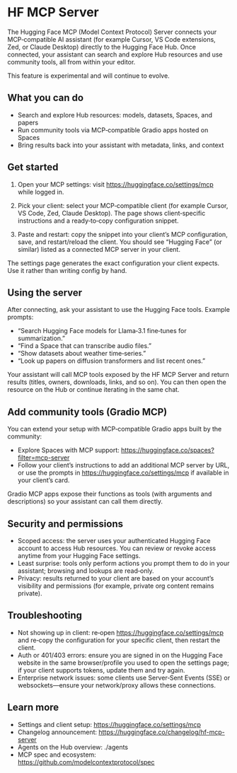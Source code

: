 # HF MCP Server

The Hugging Face MCP (Model Context Protocol) Server connects your MCP‑compatible AI assistant (for example Cursor, VS Code extensions, Zed, or Claude Desktop) directly to the Hugging Face Hub. Once connected, your assistant can search and explore Hub resources and use community tools, all from within your editor.

<Tip warning={true}>
This feature is experimental and will continue to evolve.
</Tip>

## What you can do

- Search and explore Hub resources: models, datasets, Spaces, and papers
- Run community tools via MCP‑compatible Gradio apps hosted on Spaces
- Bring results back into your assistant with metadata, links, and context

## Get started

1) Open your MCP settings: visit https://huggingface.co/settings/mcp while logged in.

2) Pick your client: select your MCP‑compatible client (for example Cursor, VS Code, Zed, Claude Desktop). The page shows client‑specific instructions and a ready‑to‑copy configuration snippet.

3) Paste and restart: copy the snippet into your client’s MCP configuration, save, and restart/reload the client. You should see “Hugging Face” (or similar) listed as a connected MCP server in your client.

<Tip>
The settings page generates the exact configuration your client expects. Use it rather than writing config by hand.
</Tip>

## Using the server

After connecting, ask your assistant to use the Hugging Face tools. Example prompts:

- “Search Hugging Face models for Llama‑3.1 fine‑tunes for summarization.”
- “Find a Space that can transcribe audio files.”
- “Show datasets about weather time‑series.”
- “Look up papers on diffusion transformers and list recent ones.”

Your assistant will call MCP tools exposed by the HF MCP Server and return results (titles, owners, downloads, links, and so on). You can then open the resource on the Hub or continue iterating in the same chat.

## Add community tools (Gradio MCP)

You can extend your setup with MCP‑compatible Gradio apps built by the community:

- Explore Spaces with MCP support: https://huggingface.co/spaces?filter=mcp-server
- Follow your client’s instructions to add an additional MCP server by URL, or use the prompts in https://huggingface.co/settings/mcp if available in your client’s card.

Gradio MCP apps expose their functions as tools (with arguments and descriptions) so your assistant can call them directly.

## Security and permissions

- Scoped access: the server uses your authenticated Hugging Face account to access Hub resources. You can review or revoke access anytime from your Hugging Face settings.
- Least surprise: tools only perform actions you prompt them to do in your assistant; browsing and lookups are read‑only.
- Privacy: results returned to your client are based on your account’s visibility and permissions (for example, private org content remains private).

## Troubleshooting

- Not showing up in client: re‑open https://huggingface.co/settings/mcp and re‑copy the configuration for your specific client, then restart the client.
- Auth or 401/403 errors: ensure you are signed in on the Hugging Face website in the same browser/profile you used to open the settings page; if your client supports tokens, update them and try again.
- Enterprise network issues: some clients use Server‑Sent Events (SSE) or websockets—ensure your network/proxy allows these connections.

## Learn more

- Settings and client setup: https://huggingface.co/settings/mcp
- Changelog announcement: https://huggingface.co/changelog/hf-mcp-server
- Agents on the Hub overview: ./agents
- MCP spec and ecosystem: https://github.com/modelcontextprotocol/spec

